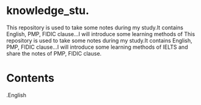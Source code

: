 # knowledge_stu.
This repository is used to take some notes during my study.It contains English, PMP, FIDIC clause...I will introduce some learning methods of This repository is used to take some notes during my study.It contains English, PMP, FIDIC clause...I will introduce some learning methods of IELTS and share the notes of PMP, FIDIC clause.
# Contents
.English
